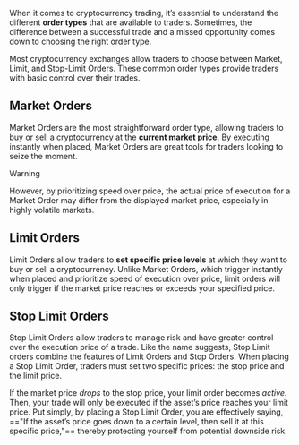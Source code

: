 When it comes to cryptocurrency trading, it’s essential to understand the different **order types** that are available to traders. Sometimes, the difference between a successful trade and a missed opportunity comes down to choosing the right order type.

Most cryptocurrency exchanges allow traders to choose between Market, Limit, and Stop-Limit Orders. These common order types provide traders with basic control over their trades.

## Market Orders

Market Orders are the most straightforward order type, allowing traders to buy or sell a cryptocurrency at the **current market price**. By executing instantly when placed, Market Orders are great tools for traders looking to seize the moment.

> [!warning]
> However, by prioritizing speed over price, the actual price of execution for a Market Order may differ from the displayed market price, especially in highly volatile markets.

## Limit Orders

Limit Orders allow traders to **set specific price levels** at which they want to buy or sell a cryptocurrency. Unlike Market Orders, which trigger instantly when placed and prioritize speed of execution over price, limit orders will only trigger if the market price reaches or exceeds your specified price.
## Stop Limit Orders

Stop Limit Orders allow traders to manage risk and have greater control over the execution price of a trade. Like the name suggests, Stop Limit orders combine the features of Limit Orders and Stop Orders. When placing a Stop Limit Order, traders must set two specific prices: the stop price and the limit price.

If the market price _drops_ to the stop price, your limit order becomes _active_. Then, your trade will only be executed if the asset’s price reaches your limit price. Put simply, by placing a Stop Limit Order, you are effectively saying, =="If the asset’s price goes down to a certain level, then sell it at this specific price,"== thereby protecting yourself from potential downside risk.

